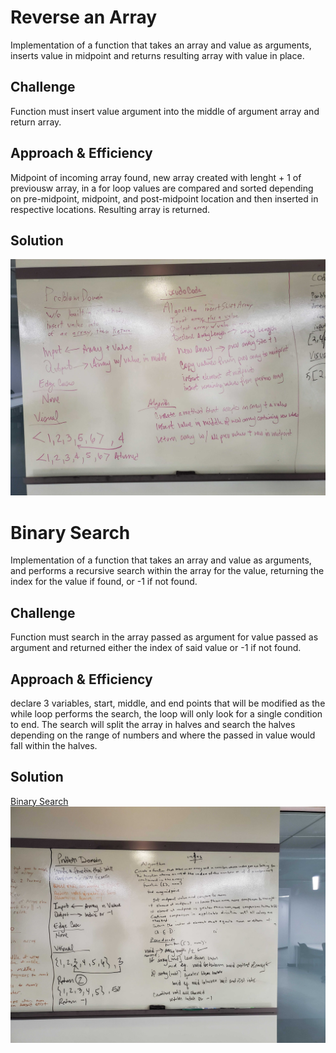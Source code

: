 # Reverse an Array
Implementation of a function that takes an array and value as arguments, inserts value in midpoint and returns resulting array with value in place.

## Challenge
Function must insert value argument into the middle of argument array and return array.

## Approach & Efficiency
Midpoint of incoming array found, new array created with lenght + 1 of previousw array, in a for loop values are compared and sorted depending on pre-midpoint, midpoint, and post-midpoint location and then inserted in respective locations. Resulting array is returned.

## Solution
![array-reversed WB](assets/array-shift.jpg)

# Binary Search
Implementation of a function that takes an array and value as arguments, and performs a recursive search within the array for the value, returning the index for the value if found, or -1 if not found.

## Challenge
Function must search in the array passed as argument for value passed as argument and returned either the index of said value or -1 if not found.

## Approach & Efficiency
declare 3 variables, start, middle, and end points that will be modified as the while loop performs the search, the loop will only look for a single condition to end. The search will split the array in halves and search the halves depending on the range of numbers and where the passed in value would fall within the halves.

## Solution
[Binary Search](/src/main/java/code401challenges/BinarySearch.java)
![binary-search WB](assets/binary-search.jpg)




